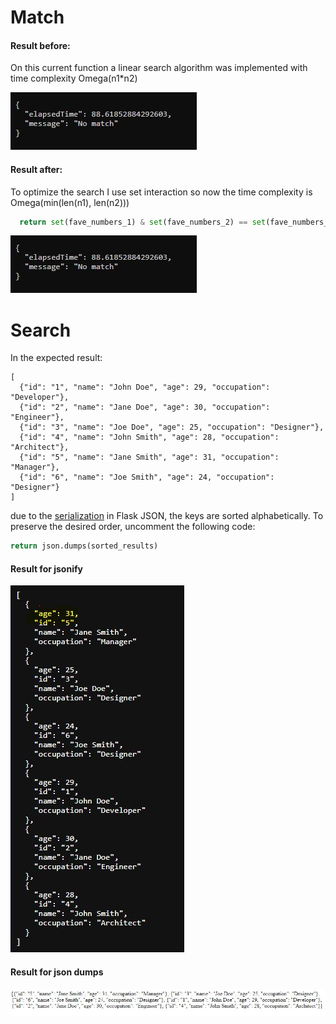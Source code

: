 <h1>Match</h1>
<h4>Result before:</h4>
<p>On this current function a linear search algorithm was implemented with time complexity Omega(n1*n2)</p>
<img src=img/before.JPG>

<h4>Result after:</h4>
<p> To optimize the search I use set interaction so now the time complexity is Omega(min(len(n1), len(n2)))</p>

 ```python
   return set(fave_numbers_1) & set(fave_numbers_2) == set(fave_numbers_2)
 ```

<img src=img/after.JPG>

<h1>Search</h1>

In the expected result:
```
[
  {"id": "1", "name": "John Doe", "age": 29, "occupation": "Developer"},
  {"id": "2", "name": "Jane Doe", "age": 30, "occupation": "Engineer"},
  {"id": "3", "name": "Joe Doe", "age": 25, "occupation": "Designer"},
  {"id": "4", "name": "John Smith", "age": 28, "occupation": "Architect"},
  {"id": "5", "name": "Jane Smith", "age": 31, "occupation": "Manager"},
  {"id": "6", "name": "Joe Smith", "age": 24, "occupation": "Designer"}
]
```
<p>due to the <a href="https://flask-json.readthedocs.io/en/latest/#creating-json-responses">serialization</a> in Flask JSON, the keys are sorted alphabetically. To preserve the desired order, uncomment the following code:</p>

```python
return json.dumps(sorted_results)
```
<h4>Result for jsonify</h4>
<img src="img/json.JPG">
<h4>Result for json dumps</h4>
<img src="img/jsondump.JPG">







